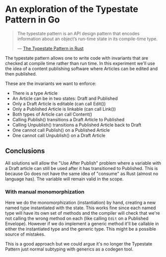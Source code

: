 # An exploration of the Typestate Pattern in Go

> The typestate pattern is an API design pattern that encodes
> information about an object’s run-time state in its compile-time type.
>
> — [The Typestate Pattern in Rust](https://cliffle.com/blog/rust-typestate/)

The typestate pattern allows one to write code with invariants that are checked
at compile time rather than run time. In this experiment we'll use the idea of a
content publishing software where Articles can be edited and then published.

These are the invariants we want to enforce:

* There is a type Article
* An Article can be in two states: Draft and Published
* Only a Draft Article is editable (can call Edit())
* Only a Published Article is linkable (can call Link())
* Both types of Article can call Content()
* Calling Publish() transitions a Draft Article to Published
* Calling Unpublish() transitions a Published Article back to Draft
* One cannot call Publish() on a Published Article
* One cannot call Unpublish() on a Draft Article

## Conclusions

All solutions will allow the "Use After Publish" problem where a variable with a
Draft article can still be used after it has transitioned to Published. This is
because Go does not have the same idea of "consume" as Rust (almost no language
has). The variable will remain valid in the scope.

### With manual monomorphization

Here we do the monomorphization (instantiation) by hand, creating a new named
type instantiated with the state. This works fine since each named type will
have its own set of methods and the compiler will check that we're not calling
the wrong method on each (like calling `Edit` on a Published Envelope). However
if we do implement a generic method it'll be callable in either the instantiated
type and the generic type. This might be a possible source of mistakes.

This is a good approach but we could argue it's no longer the Typestate
Pattern just normal subtyping with generics as a codegen tool.

